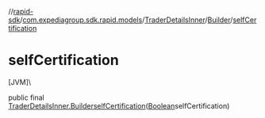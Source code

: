 //[rapid-sdk](../../../../index.md)/[com.expediagroup.sdk.rapid.models](../../index.md)/[TraderDetailsInner](../index.md)/[Builder](index.md)/[selfCertification](self-certification.md)

# selfCertification

[JVM]\

public final [TraderDetailsInner.Builder](index.md)[selfCertification](self-certification.md)([Boolean](https://docs.oracle.com/javase/8/docs/api/java/lang/Boolean.html)selfCertification)
